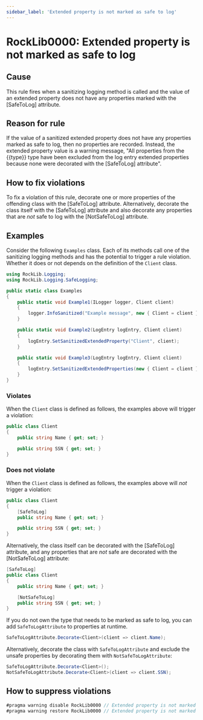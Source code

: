 ```yaml
---
sidebar_label: 'Extended property is not marked as safe to log'
---
```


# RockLib0000: Extended property is not marked as safe to log

## Cause

This rule fires when a sanitizing logging method is called and the value of an extended property does not have any properties marked with the [SafeToLog] attribute.

## Reason for rule

If the value of a sanitized extended property does not have any properties marked as safe to log, then no properties are recorded. Instead, the extended property value is a warning message, "All properties from the {{type}} type have been excluded from the log entry extended properties because none were decorated with the [SafeToLog] attribute".

## How to fix violations

To fix a violation of this rule, decorate one or more properties of the offending class with the [SafeToLog] attribute. Alternatively, decorate the class itself with the [SafeToLog] attribute and also decorate any properties that are *not* safe to log with the [NotSafeToLog] attribute.

## Examples

Consider the following `Examples` class. Each of its methods call one of the sanitizing logging methods and has the potential to trigger a rule violation. Whether it does or not depends on the definition of the `Client` class.

```csharp
using RockLib.Logging;
using RockLib.Logging.SafeLogging;

public static class Examples
{
    public static void Example1(ILogger logger, Client client)
    {
        logger.InfoSanitized("Example message", new { Client = client });
    }

    public static void Example2(LogEntry logEntry, Client client)
    {
        logEntry.SetSanitizedExtendedProperty("Client", client);
    }

    public static void Example3(LogEntry logEntry, Client client)
    {
        logEntry.SetSanitizedExtendedProperties(new { Client = client });
    }
}
```

### Violates

When the `Client` class is defined as follows, the examples above will trigger a violation:

```csharp
public class Client
{
    public string Name { get; set; }

    public string SSN { get; set; }
}
```

### Does not violate

When the `Client` class is defined as follows, the examples above will *not* trigger a violation:

```csharp
public class Client
{
    [SafeToLog]
    public string Name { get; set; }

    public string SSN { get; set; }
}
```

Alternatively, the class itself can be decorated with the [SafeToLog] attribute, and any properties that are *not* safe are decorated with the [NotSafeToLog] attribute:

```csharp
[SafeToLog]
public class Client
{
    public string Name { get; set; }

    [NotSafeToLog]
    public string SSN { get; set; }
}
```

If you do not own the type that needs to be marked as safe to log, you can add `SafeToLogAttribute` to properties at runtime.

```csharp
SafeToLogAttribute.Decorate<Client>(client => client.Name);
```

Alternatively, decorate the class with `SafeToLogAttribute` and exclude the unsafe properties by decorating them with `NotSafeToLogAttribute`:

```csharp
SafeToLogAttribute.Decorate<Client>();
NotSafeToLogAttribute.Decorate<Client>(client => client.SSN);
```

## How to suppress violations

```csharp
#pragma warning disable RockLib0000 // Extended property is not marked as safe to log
#pragma warning restore RockLib0000 // Extended property is not marked as safe to log
```
